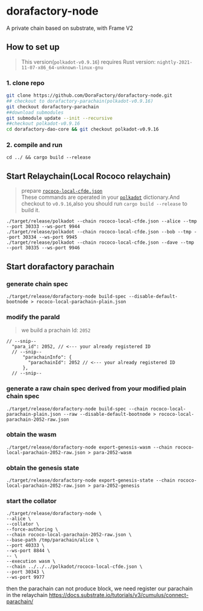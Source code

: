 # dorafactory-node
A private chain based on substrate, with Frame V2

## How to set up
> This version(`polkadot-v0.9.16`) requires Rust version: `nightly-2021-11-07-x86_64-unknown-linux-gnu`
### 1. clone repo
```bash
git clone https://github.com/DoraFactory/dorafactory-node.git
## checkout to dorafactory-parachain(polkadot-v0.9.16)
git checkout dorafactory-parachain
##download submodules
git submodule update --init --recursive
##checkout polkadot-v0.9.16
cd dorafactory-dao-core && git checkout polkadot-v0.9.16
```
### 2. compile and run
```
cd ../ && cargo build --release
```

## Start Relaychain(Local Rococo relaychain)
> prepare [`rococo-local-cfde.json`](https://docs.substrate.io/assets/tutorials/cumulus/chain-specs/rococo-custom-2-raw.json)    
> These commands are operated in your [`polkadot`](https://github.com/paritytech/polkadot) dictionary.And checkout to `v0.9.16`,also you should run  `cargo build --release` to build it.

```
./target/release/polkadot --chain rococo-local-cfde.json --alice --tmp --port 30333 --ws-port 9944
./target/release/polkadot --chain rococo-local-cfde.json --bob --tmp --port 30334 --ws-port 9945
./target/release/polkadot --chain rococo-local-cfde.json --dave --tmp --port 30335 --ws-port 9946
```


## Start dorafactory parachain

### generate chain spec
```
./target/release/dorafactory-node build-spec --disable-default-bootnode > rococo-local-parachain-plain.json
```

### modify the paraId
> we build a prachain Id: `2052`
```
// --snip--
  "para_id": 2052, // <--- your already registered ID
  // --snip--
      "parachainInfo": {
        "parachainId": 2052 // <--- your already registered ID
      },
  // --snip--
```
### generate a raw chain spec derived from your modified plain chain spec
```
./target/release/dorafactory-node build-spec --chain rococo-local-parachain-plain.json --raw --disable-default-bootnode > rococo-local-parachain-2052-raw.json
```

### obtain the wasm
```
./target/release/dorafactory-node export-genesis-wasm --chain rococo-local-parachain-2052-raw.json > para-2052-wasm
```

### obtain the genesis state
```
./target/release/dorafactory-node export-genesis-state --chain rococo-local-parachain-2052-raw.json > para-2052-genesis
```

### start the collator
```
./target/release/dorafactory-node \
--alice \
--collator \
--force-authoring \
--chain rococo-local-parachain-2052-raw.json \
--base-path /tmp/parachain/alice \
--port 40333 \
--ws-port 8844 \
-- \
--execution wasm \
--chain ../../../polkadot/rococo-local-cfde.json \
--port 30343 \
--ws-port 9977
```

then the parachain can not produce block, we need register our parachain in the relaychain
https://docs.substrate.io/tutorials/v3/cumulus/connect-parachain/
